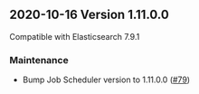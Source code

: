 ## 2020-10-16 Version 1.11.0.0

Compatible with Elasticsearch 7.9.1
### Maintenance
* Bump Job Scheduler version to 1.11.0.0 ([#79](https://github.com/opendistro-for-elasticsearch/job-scheduler/pull/79))